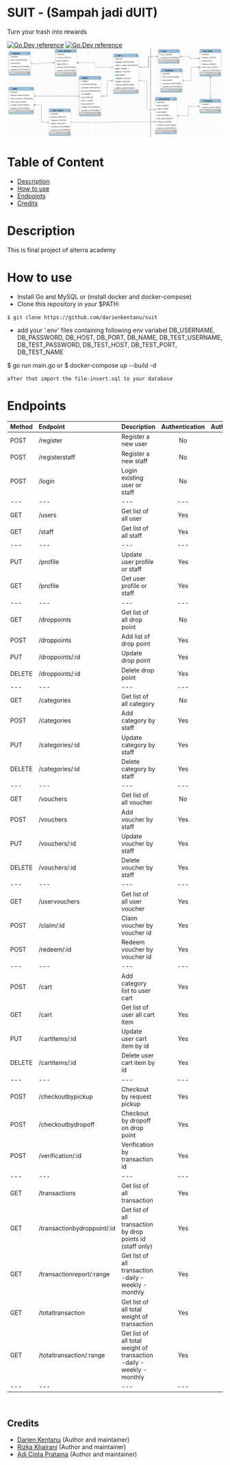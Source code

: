 # SUIT - (Sampah jadi dUIT)
Turn your trash into rewards

[![Go.Dev reference](https://img.shields.io/badge/gorm-reference-blue?logo=go&logoColor=blue)](https://pkg.go.dev/gorm.io/gorm?tab=doc)
[![Go.Dev reference](https://img.shields.io/badge/echo-reference-blue?logo=go&logoColor=blue)](https://github.com/labstack/echo)
![ERD](./erd.png)

# Table of Content
- [Description](#description)
- [How to use](#how-to-use)
- [Endpoints](#endpoints)
- [Credits](#credits)

# Description
This is final project of alterra academy

# How to use
- Install Go and MySQL or (install docker and docker-compose)
- Clone this repository in your $PATH:
```
$ git clone https://github.com/darienkentanu/suit
```
- add your '.env' files containing following env variabel
DB_USERNAME, DB_PASSWORD, DB_HOST, DB_PORT, DB_NAME,
DB_TEST_USERNAME, DB_TEST_PASSWORD, DB_TEST_HOST, DB_TEST_PORT, DB_TEST_NAME

$ go run main.go or $ docker-compose up --build -d

```
after that import the file-insert.sql to your database

```


# Endpoints

| Method | Endpoint | Description| Authentication | Authorization
|:-----|:--------|:----------| :----------:| :----------:|
| POST  | /register | Register a new user | No | No
| POST  | /registerstaff | Register a new staff | No | No
| POST | /login | Login existing user or staff| No | No
|---|---|---|---|---|
| GET | /users | Get list of all user | Yes | Yes
| GET | /staff | Get list of all staff | Yes | Yes
|---|---|---|---|---|
| PUT | /profile | Update user profile or staff | Yes | No
| GET | /profile | Get user profile or staff | Yes | No
|---|---|---|---|---|
| GET | /droppoints | Get list of all drop point | No | No
| POST | /droppoints | Add list of drop point | Yes | Yes
| PUT | /droppoints/:id | Update drop point | Yes | Yes
| DELETE | /droppoints/:id | Delete drop point | Yes | Yes
|---|---|---|---|---|
| GET | /categories | Get list of all category | No | No
| POST | /categories | Add category by staff | Yes | Yes
| PUT | /categories/:id | Update category by staff | Yes | Yes
| DELETE | /categories/:id | Delete category by staff | Yes | Yes
|---|---|---|---|---|
| GET | /vouchers | Get list of all voucher | No | No
| POST | /vouchers | Add voucher by staff | Yes | Yes
| PUT | /vouchers/:id | Update voucher by staff | Yes | Yes
| DELETE | /vouchers/:id | Delete voucher by staff | Yes | Yes
|---|---|---|---|---|
| GET | /uservouchers | Get list of all user voucher | Yes | No
| POST | /claim/:id | Claim voucher by voucher id | Yes | No
| POST | /redeem/:id | Redeem voucher by voucher id | Yes | No
|---|---|---|---|---|
| POST | /cart | Add category list to user cart | Yes | No
| GET | /cart | Get list of user all cart item | Yes | No
| PUT | /cartitems/:id | Update user cart item by id | Yes | No
| DELETE | /cartitems/:id | Delete user cart item by id | Yes | No
|---|---|---|---|---|
| POST | /checkoutbypickup | Checkout by request pickup | Yes | No
| POST | /checkoutbydropoff | Checkout by dropoff on drop point | Yes | No
| POST | /verification/:id | Verification by transaction id | Yes | Yes
|---|---|---|---|---|
| GET | /transactions | Get list of all transaction | Yes | No
| GET | /transactionbydroppoint/:id | Get list of all transaction by drop points id (staff only) | Yes | Yes
| GET | /transactionreport/:range | Get list of all transaction -daily - weekly -monthly | Yes | No
| GET | /totaltransaction | Get list of all total weight of transaction | Yes | No
| GET | /totaltransaction/:range | Get list of all total weight of transaction -daily - weekly -monthly | Yes | No
|---|---|---|---|---|


<br>

## Credits

- [Darien Kentanu](https://github.com/darienkentanu) (Author and maintainer)
- [Rizka Khairani](https://github.com/rizkakhairani) (Author and maintainer)
- [Adi Cipta Pratama](https://github.com/adicipta) (Author and maintainer)
